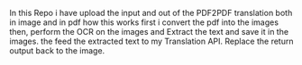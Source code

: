 In this Repo i have upload the input and out of the PDF2PDF translation both in image and in pdf
how this works first i convert the pdf into the images then,
perform the OCR on the images and Extract the text and save it in the images.
the feed the extracted text to my Translation API.
Replace the return output back to the image. 
